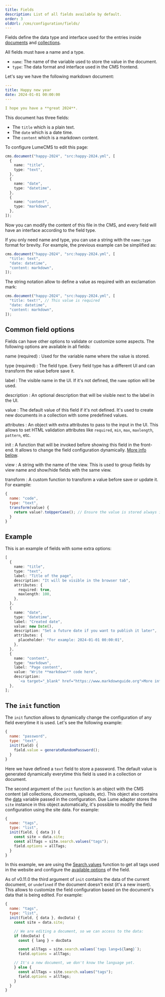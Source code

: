 ```yaml
---
title: Fields
description: List of all fields available by default.
order: 3
oldUrl: /cms/configuration/fields/
---
```


Fields define the data type and interface used for the entries inside
[documents](../configuration/documents.md) and
[collections](../configuration/collections.md).

All fields must have a name and a type.

- `name`: The name of the variable used to store the value in the document.
- `type`: The data format and interface used in the CMS frontend.

Let's say we have the following markdown document:

```yml
---
title: Happy new year
date: 2024-01-01 00:00:00
---

I hope you have a **great 2024**.
```

This document has three fields:

- The `title` which is a plain text.
- The `date` which is a date time.
- The `content` which is a markdown content.

To configure LumeCMS to edit this page:

```ts
cms.document("happy-2024", "src:happy-2024.yml", [
  {
    name: "title",
    type: "text",
  },
  {
    name: "date",
    type: "datetime",
  },
  {
    name: "content",
    type: "markdown",
  },
]);
```

Now you can modify the content of this file in the CMS, and every field will
have an interface according to the field type.

If you only need name and type, you can use a string with the `name:type` format
for brevity. For example, the previous example can be simplified as:

```ts
cms.document("happy-2024", "src:happy-2024.yml", [
  "title: text",
  "date: datetime",
  "content: markdown",
]);
```

The string notation allow to define a value as required with an exclamation
mark:

```ts
cms.document("happy-2024", "src:happy-2024.yml", [
  "title: text!", // This value is required
  "date: datetime",
  "content: markdown",
]);
```

## Common field options

Fields can have other options to validate or customize some aspects. The
following options are available in all fields:

<!-- deno-fmt-ignore-start -->
name (required)
: Used for the variable name where the value is stored.

type (required)
: The field type. Every field type has a different UI and can transform the value before save it.

label
: The visible name in the UI. If it's not defined, the `name` option will be used.

description
: An optional description that will be visible next to the label in the UI.

value
: The default value of this field if it's not defined. It's used to create new documents in a collection with some predefined values.

attributes
: An object with extra attributes to pass to the input in the UI. This allows to set HTML validation attributes like `required`, `min`, `max`, `maxlength`, `pattern`, etc.

init
: A function that will be invoked before showing this field in the front-end. It allows to change the field configuration dynamically. [More info below](#the-init-function).

view
: A string with the name of the view. This is used to group fields by view name and show/hide fields with the same view.

transform
: A custom function to transform a value before save or update it. For example:

  ```js
  {
    name: "code",
    type: "text",
    transform(value) {
      return value?.toUpperCase(); // Ensure the value is stored always in uppper case.
    }
  }
  ```

<!-- deno-fmt-ignore-end -->

## Example

This is an example of fields with some extra options:

```ts
[
  {
    name: "title",
    type: "text",
    label: "Title of the page",
    description: "It will be visible in the browser tab",
    attributes: {
      required: true,
      maxlength: 100,
    },
  },
  {
    name: "date",
    type: "datetime",
    label: "Created date",
    value: new Date(),
    description: "Set a future date if you want to publish it later",
    attributes: {
      placeholder: "For example: 2024-01-01 00:00:01",
    },
  },
  {
    name: "content",
    type: "markdown",
    label: "Page content",
    value: "Write **markdown** code here",
    description:
      `<a target="_blank" href="https://www.markdownguide.org">More info about markdown syntax</a>`,
  },
];
```

## The `init` function

The `init` function allows to dynamically change the configuration of any field
everytime it is used. Let's see the following example:

```js
{
  name: "password",
  type: "text",
  init(field) {
    field.value = generateRandomPassword();
  }
}
```

Here we have defined a `text` field to store a password. The default value is
generated dynamically everytime this field is used in a collection or document.

The second argument of the `init` function is an object with the CMS content
(all collections, documents, uploads, etc). This object also contains the
[data](../configuration/options.md#data) variable passed in the configuration.
Due Lume adapter stores the `site` instance in this object automatically, it's
possible to modify the field configuration using the site data. For example:

```js
{
  name: "tags",
  type: "list",
  init(field, { data }) {
    const site = data.site;
    const allTags = site.search.values("tags");
    field.options = allTags;
  }
}
```

In this example, we are using the
[Search.values](../../plugins/search.md#get-all-values-of-a-key) function to get
all tags used in the website and configure the
[available options](../fields/list.md#options) of the field.

As of v0.11.0 the third argument of `init` contains the data of the current
document, or `undefined` if the document doesn't exist (it's a new insert). This
allows to customize the field configuration based on the document's data that is
being edited. For example:

```js
{
  name: "tags",
  type: "list",
  init(field, { data }, docData) {
    const site = data.site;

    // We are editing a document, so we can access to the data:
    if (docData) {
      const { lang } = docData

      const allTags = site.search.values(`tags lang=${lang}`);
      field.options = allTags;

    // It's a new document, we don't know the language yet.
    } else {
      const allTags = site.search.values("tags");
      field.options = allTags;
    }
  }
}
```
